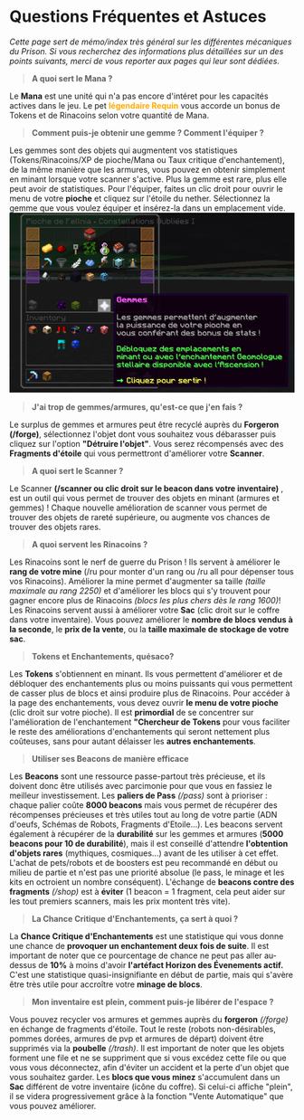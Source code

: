 # Questions Fréquentes et Astuces
*Cette page sert de mémo/index très général sur les différentes mécaniques du Prison. Si vous recherchez des informations plus détaillées sur un des points suivants, merci de vous reporter aux pages qui leur sont dédiées.*

> **A quoi sert le Mana ?**

Le **Mana** est une unité qui n'a pas encore d'intéret pour les capacités actives dans le jeu. Le pet <span style="color: #FFAA00;">**légendaire Requin**</span> vous accorde un bonus de Tokens et de Rinacoins selon votre quantité de Mana.

> **Comment puis-je obtenir une gemme ? Comment l'équiper ?**

Les gemmes sont des objets qui augmentent vos statistiques (Tokens/Rinacoins/XP de pioche/Mana ou Taux critique d'enchantement), de la même manière que les armures, vous pouvez en obtenir simplement en minant lorsque votre scanner s'active. Plus la gemme est rare, plus elle peut avoir de statistiques. Pour l'équiper, faites un clic droit pour ouvrir le menu de votre **pioche** et cliquez sur l'étoile du nether. Sélectionnez la gemme que vous voulez équiper et insérez-la dans un emplacement vide. ![img.png](ressources/menu_gemmes_pioche.png)


> **J'ai trop de gemmes/armures, qu'est-ce que j'en fais ?**

Le surplus de gemmes et armures peut être recyclé auprès du **Forgeron (/forge)**, sélectionnez l'objet dont vous souhaitez vous débarasser puis cliquez sur l'option **"Détruire l'objet"**. Vous serez récompensés avec des **Fragments d'étoile** qui vous permettront d'améliorer votre **Scanner**.

> **A quoi sert le Scanner ?**

Le Scanner **(/scanner ou clic droit sur le beacon dans votre inventaire)** , est un outil qui vous permet de trouver des objets en minant (armures et gemmes) ! Chaque nouvelle amélioration de scanner vous permet de trouver des objets de rareté supérieure, ou augmente vos chances de trouver des objets rares.

> **A quoi servent les Rinacoins ?**

Les Rinacoins sont le nerf de guerre du Prison ! Ils servent à améliorer le **rang de votre mine** (/ru pour monter d'un rang ou /ru all pour dépenser tous vos Rinacoins). Améliorer la mine permet d'augmenter sa taille *(taille maximale au rang 2250)* et d'améliorer les blocs qui s'y trouvent pour gagner encore plus de Rinacoins *(blocs les plus chers dès le rang 1600)*!
Les Rinacoins servent aussi à améliorer votre **Sac** (clic droit sur le coffre dans votre inventaire). Vous pouvez améliorer le **nombre de blocs vendus à la seconde**, le **prix de la vente**, ou la **taille maximale de stockage de votre sac**.

> **Tokens et Enchantements, quésaco?**

Les **Tokens** s'obtiennent en minant. Ils vous permettent d'améliorer et de débloquer des enchantements plus ou moins puissants qui vous permettent de casser plus de blocs et ainsi produire plus de Rinacoins. Pour accéder à la page des enchantements, vous devez ouvrir **le menu de votre pioche** (clic droit sur votre pioche). Il est **primordial** de se concentrer sur l'amélioration de l'enchantement **"Chercheur de Tokens** pour vous faciliter le reste des améliorations d'enchantements qui seront nettement plus coûteuses, sans pour autant délaisser les **autres enchantements**.

> **Utiliser ses Beacons de manière efficace**

Les **Beacons** sont une ressource passe-partout très précieuse, et ils doivent donc être utilisés avec parcimonie pour que vous en fassiez le meilleur investissement. Les **paliers de Pass** *(/pass)* sont à prioriser : chaque palier coûte **8000 beacons** mais vous permet de récupérer des récompenses précieuses et très utiles tout au long de votre partie (ADN d'oeufs, Schémas de Robots, Fragments d'Etoile...). Les beacons servent également à récupérer de la **durabilité** sur les gemmes et armures (**5000 beacons pour 10 de durabilité**), mais il est conseillé d'attendre **l'obtention d'objets rares** (mythiques, cosmiques...) avant de les utiliser à cet effet. L'achat de pets/robots et de boosters est peu recommandé en début ou milieu de partie et n'est pas une priorité absolue (le pass, le minage et les kits en octroient un nombre conséquent). L'échange de **beacons contre des fragments** *(/shop)* est à **éviter** (1 beacon = 1 fragment, cela peut aider sur les tout premiers scanners, mais les prix montent très vite). 

> **La Chance Critique d'Enchantements, ça sert à quoi ?**

La **Chance Critique d'Enchantements** est une statistique qui vous donne une chance de **provoquer un enchantement deux fois de suite**. Il est important de noter que ce pourcentage de chance ne peut pas aller au-dessus de **10%** à moins d'avoir **l'artéfact Horizon des Évenements actif.** C'est une statistique quasi-insignifiante en début de partie, mais qui s'avère être très utile pour accroître votre **minage de blocs**.

> **Mon inventaire est plein, comment puis-je libérer de l'espace ?**

Vous pouvez recycler vos armures et gemmes auprès du **forgeron** *(/forge)* en échange de fragments d'étoile. Tout le reste (robots non-désirables, pommes dorées, armures de pvp et armures de départ) doivent être supprimés via la **poubelle** *(/trash)*. Il est important de noter que les objets forment une file et ne se suppriment que si vous excédez cette file ou que vous vous déconnectez, afin d'éviter un accident et la perte d'un objet que vous souhaitez garder.
Les **blocs que vous minez** s'accumulent dans un **Sac** différent de votre inventaire (icône du coffre). Si celui-ci affiche "plein", il se videra progressivement grâce à la fonction "Vente Automatique" que vous pouvez améliorer.
